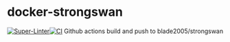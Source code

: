 # docker-strongswan

[![Super-Linter](https://github.com/blade2005/docker-strongswan/actions/workflows/superlinter.yml/badge.svg)](https://github.com/blade2005/docker-strongswan/actions/workflows/superlinter.yml)[![CI](https://github.com/blade2005/docker-strongswan/actions/workflows/main.yml/badge.svg)](https://github.com/blade2005/docker-strongswan/actions/workflows/main.yml)
Github actions build and push to blade2005/strongswan

